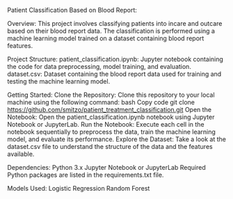 Patient Classification Based on Blood Report:

Overview:
This project involves classifying patients into incare and outcare based on their blood report data. The classification is performed using a machine learning model trained on a dataset containing blood report features.

Project Structure:
patient_classification.ipynb: Jupyter notebook containing the code for data preprocessing, model training, and evaluation.
dataset.csv: Dataset containing the blood report data used for training and testing the machine learning model.

Getting Started:
Clone the Repository: Clone this repository to your local machine using the following command:
bash
Copy code
git clone https://github.com/smitzo/patient_treatment_classification.git
Open the Notebook: Open the patient_classification.ipynb notebook using Jupyter Notebook or JupyterLab.
Run the Notebook: Execute each cell in the notebook sequentially to preprocess the data, train the machine learning model, and evaluate its performance.
Explore the Dataset: Take a look at the dataset.csv file to understand the structure of the data and the features available.

Dependencies:
Python 3.x
Jupyter Notebook or JupyterLab
Required Python packages are listed in the requirements.txt file.

Models Used:
Logistic Regression
Random Forest
